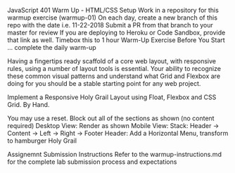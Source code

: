 JavaScript 401 Warm Up - HTML/CSS
Setup
Work in a repository for this warmup exercise (warmup-01)
On each day, create a new branch of this repo with the date
i.e. 11-22-2018
Submit a PR from that branch to your master for review
If you are deploying to Heroku or Code Sandbox, provide that link as well.
Timebox this to 1 hour
Warm-Up Exercise
Before You Start … complete the daily warm-up

Having a fingertips ready scaffold of a core web layout, with responsive rules, using a number of layout tools is essential. Your ability to recognize these common visual patterns and understand what Grid and Flexbox are doing for you should be a stable starting point for any web project.

Implement a Responsive Holy Grail Layout using Float, Flexbox and CSS Grid. By Hand.

You may use a reset.
Block out all of the sections as shown (no content required)
Desktop View: Render as shown
Mobile View: Stack: Header -> Content -> Left -> Right -> Footer
Header: Add a Horizontal Menu, transform to hamburger
Holy Grail

Assignemnt Submission Instructions
Refer to the warmup-instructions.md for the complete lab submission process and expectations